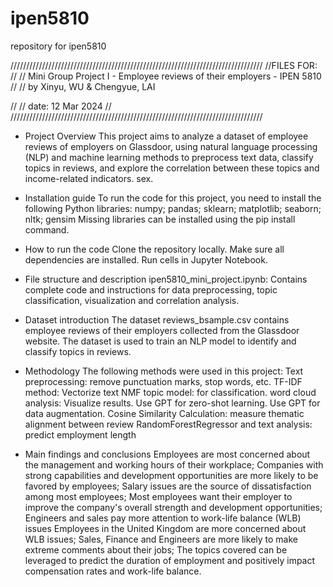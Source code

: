 # ipen5810
repository for ipen5810


////////////////////////////////////////////////////////////////////////////////
//FILES FOR:
// 
// Mini Group Project I - Employee reviews of their employers - IPEN 5810
// 
//   by Xinyu, WU & Chengyue, LAI

// 
// date: 12 Mar 2024
// 
////////////////////////////////////////////////////////////////////////////////


* Project Overview
This project aims to analyze a dataset of employee reviews of employers on Glassdoor, using natural language processing (NLP) and machine learning methods to preprocess text data, classify topics in reviews, and explore the correlation between these topics and income-related indicators. sex.

* Installation guide
To run the code for this project, you need to install the following Python libraries: numpy; pandas; sklearn; matplotlib; seaborn; nltk; gensim
Missing libraries can be installed using the pip install command.

* How to run the code
Clone the repository locally.
Make sure all dependencies are installed.
Run cells in Jupyter Notebook.

* File structure and description
ipen5810_mini_project.ipynb: Contains complete code and instructions for data preprocessing, topic classification, visualization and correlation analysis.

* Dataset introduction
The dataset reviews_bsample.csv contains employee reviews of their employers collected from the Glassdoor website. The dataset is used to train an NLP model to identify and classify topics in reviews.

* Methodology
The following methods were used in this project:
Text preprocessing: remove punctuation marks, stop words, etc.
TF-IDF method: Vectorize text 
NMF topic model: for classification.
word cloud analysis: Visualize results.
Use GPT for zero-shot learning.
Use GPT for data augmentation.
Cosine Similarity Calculation: measure thematic alignment between review 
RandomForestRegressor and text analysis: predict employment length

* Main findings and conclusions
Employees are most concerned about the management and working hours of their workplace;
Companies with strong capabilities and development opportunities are more likely to be favored by employees;
Salary issues are the source of dissatisfaction among most employees;
Most employees want their employer to improve the company's overall strength and development opportunities;
Engineers and sales pay more attention to work-life balance (WLB) issues
Employees in the United Kingdom are more concerned about WLB issues;
Sales, Finance and Engineers are more likely to make extreme comments about their jobs;
The topics covered can be leveraged to predict the duration of employment and positively impact compensation rates and work-life balance.






